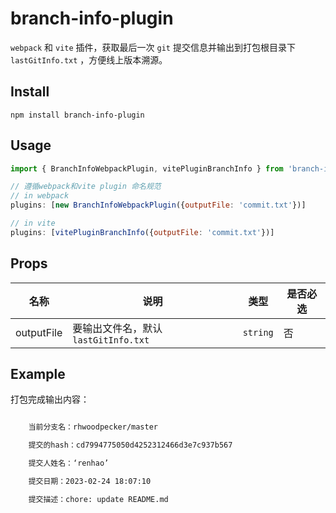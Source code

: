 # branch-info-plugin
`webpack` 和 `vite` 插件，获取最后一次 `git` 提交信息并输出到打包根目录下 `lastGitInfo.txt` ，方便线上版本溯源。

## Install
`npm install branch-info-plugin`
## Usage
```js
import { BranchInfoWebpackPlugin, vitePluginBranchInfo } from 'branch-info-plugin'

// 遵循webpack和vite plugin 命名规范
// in webpack
plugins: [new BranchInfoWebpackPlugin({outputFile: 'commit.txt'})]

// in vite
plugins: [vitePluginBranchInfo({outputFile: 'commit.txt'})]
```

## Props
| 名称     | 说明                 | 类型                                   | 是否必选 |
| -------- | -------------------- | -------------------------------------- | -------- |
| outputFile | 要输出文件名，默认 `lastGitInfo.txt` | `string`                               | 否       |
## Example
打包完成输出内容：

```txt

    当前分支名：rhwoodpecker/master

    提交的hash：cd7994775050d4252312466d3e7c937b567

    提交人姓名：‘renhao’

    提交日期：2023-02-24 18:07:10

    提交描述：chore: update README.md
  
```
